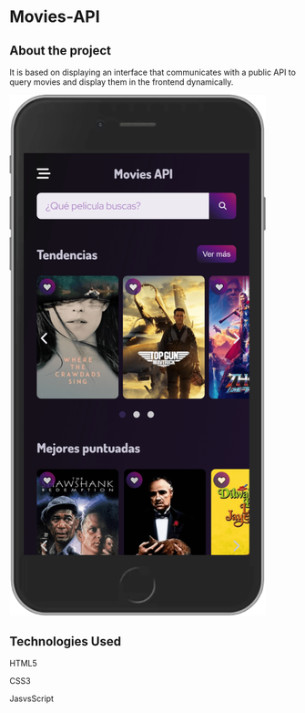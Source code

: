 # Movies-API

## About the project

It is based on displaying an interface that communicates with a public API to query movies and display them in the frontend dynamically.

<img src='./movie-api-server (1).png' width=450px >

## Technologies Used

HTML5

CSS3

JasvsScript